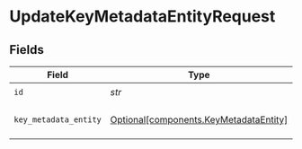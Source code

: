 # UpdateKeyMetadataEntityRequest


## Fields

| Field                                                                              | Type                                                                               | Required                                                                           | Description                                                                        |
| ---------------------------------------------------------------------------------- | ---------------------------------------------------------------------------------- | ---------------------------------------------------------------------------------- | ---------------------------------------------------------------------------------- |
| `id`                                                                               | *str*                                                                              | :heavy_check_mark:                                                                 | Unique ID                                                                          |
| `key_metadata_entity`                                                              | [Optional[components.KeyMetadataEntity]](../../models/shared/keymetadataentity.md) | :heavy_minus_sign:                                                                 | KeyMetadataEntity object to be updated                                             |
